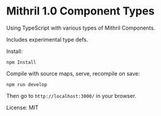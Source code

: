 # Mithril 1.0 Component Types

Using TypeScript with various types of Mithril Components.

Includes experimental type defs.

Install:

	npm Install

Compile with source maps, serve, recompile on save:

	npm run develop

Then go to `http://localhost:3000/` in your browser.

License: MIT
